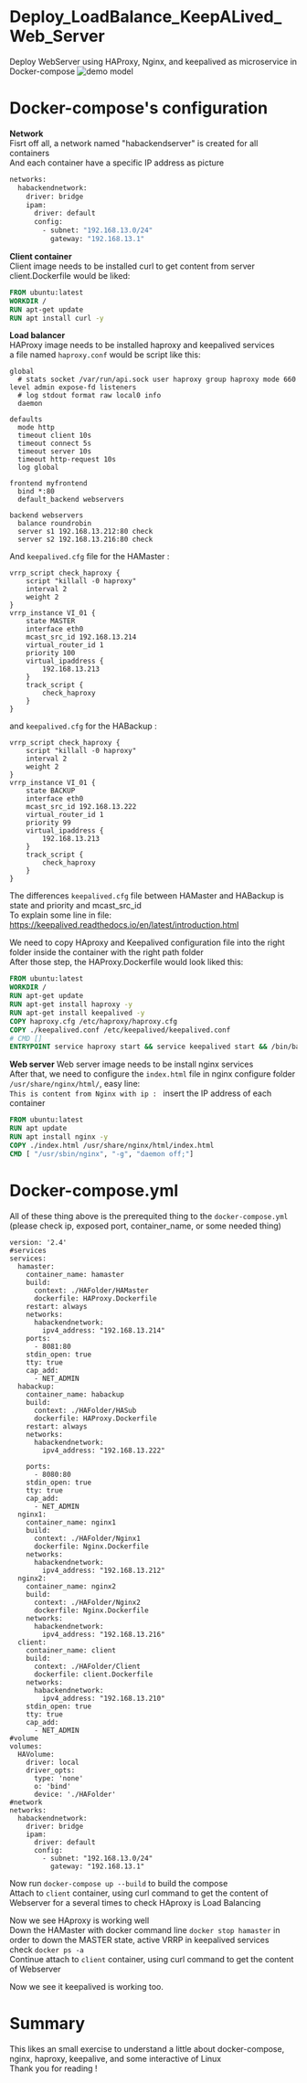 # Deploy_LoadBalance_KeepALived_Web_Server
Deploy WebServer using HAProxy, Nginx, and keepalived as microservice in Docker-compose 
![demo model](/demo.png)


# Docker-compose's configuration 
<b>Network</b>  
Fisrt off all, a network named "habackendserver" is created for all containers  
And each container have a specific IP address as picture

```Dockerfile
networks:
  habackendnetwork:
    driver: bridge
    ipam:
      driver: default
      config:
        - subnet: "192.168.13.0/24"
          gateway: "192.168.13.1"
```
<b>Client container</b>  
Client image needs to be installed curl to get content from server  
client.Dockerfile would be liked:
```Dockerfile
FROM ubuntu:latest
WORKDIR /
RUN apt-get update 
RUN apt install curl -y
```
<b>Load balancer</b>  
HAProxy image needs to be installed haproxy and keepalived services  
a file named `haproxy.conf` would be script like this:  
```console
global
  # stats socket /var/run/api.sock user haproxy group haproxy mode 660 level admin expose-fd listeners
  # log stdout format raw local0 info
  daemon

defaults
  mode http
  timeout client 10s
  timeout connect 5s
  timeout server 10s
  timeout http-request 10s
  log global

frontend myfrontend
  bind *:80
  default_backend webservers

backend webservers
  balance roundrobin
  server s1 192.168.13.212:80 check
  server s2 192.168.13.216:80 check
```
And `keepalived.cfg` file for the HAMaster :  
```console
vrrp_script check_haproxy {
    script "killall -0 haproxy"
    interval 2
    weight 2
}
vrrp_instance VI_01 {
    state MASTER
    interface eth0
    mcast_src_id 192.168.13.214
    virtual_router_id 1
    priority 100
    virtual_ipaddress {
        192.168.13.213
    }
    track_script {
        check_haproxy
    }
}
```
and  `keepalived.cfg` for the HABackup :  
```console
vrrp_script check_haproxy {
    script "killall -0 haproxy"
    interval 2
    weight 2
}
vrrp_instance VI_01 {
    state BACKUP
    interface eth0
    mcast_src_id 192.168.13.222
    virtual_router_id 1
    priority 99
    virtual_ipaddress {
        192.168.13.213
    }
    track_script {
        check_haproxy
    }
}
```
The differences `keepalived.cfg` file between HAMaster and HABackup is state and priority and mcast_src_id  
To explain some line in file: https://keepalived.readthedocs.io/en/latest/introduction.html  
    
We need to copy HAproxy and Keepalived configuration file into the right folder inside the container with the right path folder  
After those step, the HAProxy.Dockerfile would look liked this:
```Dockerfile
FROM ubuntu:latest
WORKDIR /
RUN apt-get update 
RUN apt-get install haproxy -y
RUN apt-get install keepalived -y
COPY haproxy.cfg /etc/haproxy/haproxy.cfg
COPY ./keepalived.conf /etc/keepalived/keepalived.conf
# CMD []
ENTRYPOINT service haproxy start && service keepalived start && /bin/bash && sh -c echo "net.ipv4.ip_nonlocal_bind=1" >> /etc/sysctl.conf
```

<b>Web server</b>
Web server image needs to be install nginx services  
After that, we need to configure the `index.html` file in nginx configure folder `/usr/share/nginx/html/`, easy line:  
`This is content from Nginx with ip : ` insert the IP address of each container

```Dockerfile
FROM ubuntu:latest
RUN apt update 
RUN apt install nginx -y
COPY ./index.html /usr/share/nginx/html/index.html
CMD [ "/usr/sbin/nginx", "-g", "daemon off;"]
```
  
# Docker-compose.yml
All of these thing above is the prerequited thing to the `docker-compose.yml`  
(please check ip, exposed port, container_name, or some needed thing)
```docker-compose
version: '2.4'
#services 
services:
  hamaster:
    container_name: hamaster
    build:
      context: ./HAFolder/HAMaster
      dockerfile: HAProxy.Dockerfile
    restart: always
    networks:
      habackendnetwork:
        ipv4_address: "192.168.13.214"
    ports:
      - 8081:80
    stdin_open: true
    tty: true
    cap_add:
      - NET_ADMIN
  habackup:
    container_name: habackup
    build:
      context: ./HAFolder/HASub
      dockerfile: HAProxy.Dockerfile
    restart: always
    networks:
      habackendnetwork:
        ipv4_address: "192.168.13.222"

    ports:
      - 8080:80
    stdin_open: true
    tty: true
    cap_add:
      - NET_ADMIN
  nginx1:
    container_name: nginx1
    build:
      context: ./HAFolder/Nginx1
      dockerfile: Nginx.Dockerfile
    networks:
      habackendnetwork:
        ipv4_address: "192.168.13.212"
  nginx2:
    container_name: nginx2
    build:
      context: ./HAFolder/Nginx2
      dockerfile: Nginx.Dockerfile
    networks:
      habackendnetwork:
        ipv4_address: "192.168.13.216"
  client:
    container_name: client
    build:
      context: ./HAFolder/Client
      dockerfile: client.Dockerfile
    networks:
      habackendnetwork:
        ipv4_address: "192.168.13.210"
    stdin_open: true
    tty: true
    cap_add:
      - NET_ADMIN
#volume
volumes:
  HAVolume:
    driver: local
    driver_opts:
      type: 'none'
      o: 'bind'
      device: './HAFolder'
#network
networks:
  habackendnetwork:
    driver: bridge
    ipam:
      driver: default
      config:
        - subnet: "192.168.13.0/24"
          gateway: "192.168.13.1"
```
Now run `docker-compose up --build` to build the compose  
Attach to `client` container, using curl command to get the content of Webserver for a several times to check HAproxy is Load Balancing  


Now we see HAproxy is working well  
Down the HAMaster with docker command line `docker stop hamaster` in order to down the MASTER state, active VRRP in keepalived services  
check `docker ps -a`  
Continue attach to `client` container, using curl command to get the content of Webserver  

Now we see it keepalived is working too.

# Summary
This likes an small exercise to understand a little about docker-compose, nginx, haproxy, keepalive, and some interactive of Linux  
Thank you for reading !  


